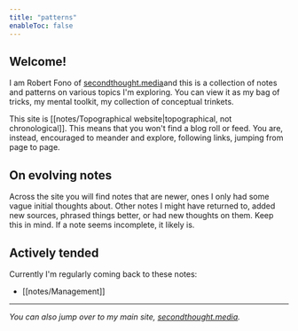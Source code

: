 ```yaml
---
title: "patterns"
enableToc: false
---
```


## Welcome!

I am Robert Fono of [secondthought.media](https://secondthought.media)and this is a collection of notes and patterns on various topics I'm exploring. You can view it as my bag of tricks, my mental toolkit, my collection of conceptual trinkets.

This site is [[notes/Topographical website|topographical, not chronological]]. This means that you won't find a blog roll or feed. You are, instead, encouraged to meander and explore, following links, jumping from page to page.

## On evolving notes

Across the site you will find notes that are newer, ones I only had some vague initial thoughts about. Other notes I might have returned to, added new sources, phrased things better, or had new thoughts on them. Keep this in mind. If a note seems incomplete, it likely is.

## Actively tended

Currently I'm regularly coming back to these notes:
 
- [[notes/Management]]


---

*You can also jump over to my main site, [secondthought.media](https://secondthought.media).*

